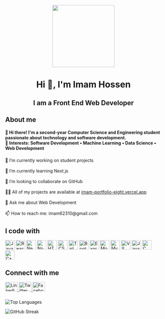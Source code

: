 <div align="center">
  <img height="200" src="https://i.postimg.cc/cH00HF7V/banner.png" />
</div>

###

<h1 align="center">Hi 👋, I'm Imam Hossen</h1>

###

<h2 align="center">I am a Front End Web Developer</h2>

###

<h2 align="left">About me</h2>

<h4 align="left">
  👋 Hi there! I'm a second-year Computer Science and Engineering student passionate about technology and software development.  
  <br>🌟 Interests: Software Development • Machine Learning • Data Science • Web Development
</h4>

###

<p align="left">
  🔭 I’m currently working on student projects <br><br>
  🌱 I’m currently learning Next.js <br><br>
  👯 I’m looking to collaborate on GitHub <br><br>
  👨‍💻 All of my projects are available at 
  <a href="https://imam-portfolio-eight.vercel.app/" target="_blank">imam-portfolio-eight.vercel.app</a><br><br>
  💬 Ask me about Web Development <br><br>
  📫 How to reach me: imam62310@gmail.com
</p>

###

<h2 align="left">I code with</h2>

<div align="left">
  <img src="https://cdn.jsdelivr.net/gh/devicons/devicon/icons/javascript/javascript-original.svg" height="30" alt="JavaScript" />
  <img src="https://cdn.jsdelivr.net/gh/devicons/devicon/icons/react/react-original.svg" height="30" alt="React" />
  <img src="https://cdn.jsdelivr.net/gh/devicons/devicon/icons/nextjs/nextjs-original.svg" height="30" alt="Next.js" />
  <img src="https://cdn.jsdelivr.net/gh/devicons/devicon/icons/nodejs/nodejs-original.svg" height="30" alt="Node.js" />
  <img src="https://cdn.jsdelivr.net/gh/devicons/devicon/icons/html5/html5-original.svg" height="30" alt="HTML5" />
  <img src="https://cdn.jsdelivr.net/gh/devicons/devicon/icons/css3/css3-original.svg" height="30" alt="CSS3" />
  <img src="https://cdn.jsdelivr.net/gh/devicons/devicon/icons/tailwindcss/tailwindcss-original-wordmark.svg" height="30" alt="Tailwind CSS" />
  <img src="https://cdn.jsdelivr.net/gh/devicons/devicon/icons/bootstrap/bootstrap-original.svg" height="30" alt="Bootstrap" />
  <img src="https://cdn.jsdelivr.net/gh/devicons/devicon/icons/express/express-original.svg" height="30" alt="Express" />
  <img src="https://cdn.jsdelivr.net/gh/devicons/devicon/icons/mongodb/mongodb-original.svg" height="30" alt="MongoDB" />
  <img src="https://cdn.jsdelivr.net/gh/devicons/devicon/icons/mysql/mysql-original.svg" height="30" alt="MySQL" />
  <img src="https://cdn.jsdelivr.net/gh/devicons/devicon/icons/vscode/vscode-original.svg" height="30" alt="VS Code" />
  <img src="https://cdn.jsdelivr.net/gh/devicons/devicon/icons/java/java-original.svg" height="30" alt="Java" />
  <img src="https://cdn.jsdelivr.net/gh/devicons/devicon/icons/c/c-original.svg" height="30" alt="C" />
  <img src="https://cdn.jsdelivr.net/gh/devicons/devicon/icons/cplusplus/cplusplus-original.svg" height="30" alt="C++" />
</div>

###

<h2 align="left">Connect with me</h2>

<div align="left">
  <a href="https://www.linkedin.com/in/imam-hossen-ub/" target="_blank">
    <img src="https://raw.githubusercontent.com/maurodesouza/profile-readme-generator/master/src/assets/icons/social/linkedin/default.svg" width="40" height="30" alt="LinkedIn" />
  </a>
  <a href="https://x.com/imamhossenbu" target="_blank">
    <img src="https://raw.githubusercontent.com/maurodesouza/profile-readme-generator/master/src/assets/icons/social/twitter/default.svg" width="40" height="30" alt="Twitter" />
  </a>
  <a href="https://www.facebook.com/imamhossainbu/" target="_blank">
    <img src="https://raw.githubusercontent.com/maurodesouza/profile-readme-generator/master/src/assets/icons/social/facebook/default.svg" width="40" height="30" alt="Facebook" />
  </a>
</div>

###

<p>
  <img align="center" src="https://github-readme-stats.vercel.app/api/top-langs?username=imamhossenbu&show_icons=true&locale=en&layout=compact" alt="Top Languages" />
</p>

<p>
  <img align="center" src="https://github-readme-streak-stats.herokuapp.com/?user=imamhossenbu" alt="GitHub Streak" />
</p>
